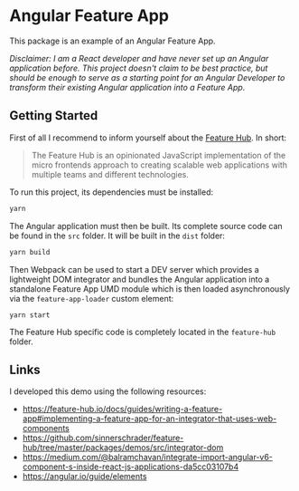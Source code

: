 # Angular Feature App

This package is an example of an Angular Feature App.

_Disclaimer: I am a React developer and have never set up an Angular application
before. This project doesn't claim to be best practice, but should be enough to
serve as a starting point for an Angular Developer to transform their existing
Angular application into a Feature App._

## Getting Started

First of all I recommend to inform yourself about the
[Feature Hub](https://feature-hub.io/). In short:

> The Feature Hub is an opinionated JavaScript implementation of the micro
> frontends approach to creating scalable web applications with multiple teams
> and different technologies.

To run this project, its dependencies must be installed:

```sh
yarn
```

The Angular application must then be built. Its complete source code can be
found in the `src` folder. It will be built in the `dist` folder:

```sh
yarn build
```

Then Webpack can be used to start a DEV server which provides a lightweight DOM
integrator and bundles the Angular application into a standalone Feature App UMD
module which is then loaded asynchronously via the `feature-app-loader` custom
element:

```
yarn start
```

The Feature Hub specific code is completely located in the `feature-hub` folder.

## Links

I developed this demo using the following resources:

- https://feature-hub.io/docs/guides/writing-a-feature-app#implementing-a-feature-app-for-an-integrator-that-uses-web-components
- https://github.com/sinnerschrader/feature-hub/tree/master/packages/demos/src/integrator-dom
- https://medium.com/@balramchavan/integrate-import-angular-v6-component-s-inside-react-js-applications-da5cc03107b4
- https://angular.io/guide/elements
